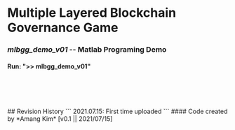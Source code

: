 # Multiple Layered Blockchain Governance Game

### *mlbgg_demo_v01*  --  Matlab Programing Demo

#### Run: ">> mlbgg_demo_v01"
</br>
</br>

<!-- ## Reference Citation
% * **Kim, S.-K.** (2021), <a href="https://www.mdpi.com/2227-7390/9/8/825" target="_blank">**Robust Pairwise n-Person Stochastic Duel Game**, *Mathematics* **9** (8), 825.</a></br>
</br>


% ![-](https://github.com/amangkim/rpnsdg/blob/main/rpnsdg_graphical_abstract_amg.jpg) --!>

</br>
</br>

## Revision History
```
2021.07.15: First time uploaded


```

#### Code created by *Amang Kim* [v0.1 || 2021/07/15]
